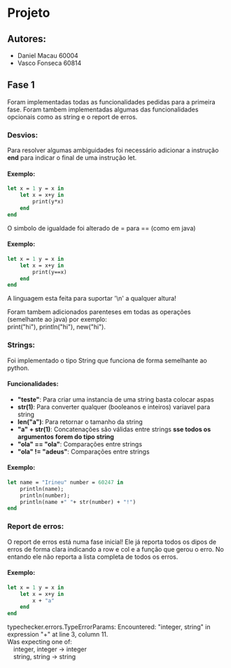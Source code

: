 # Projeto
## Autores:
- Daniel Macau 60004
- Vasco Fonseca 60814 

## Fase 1
Foram implementadas todas as funcionalidades pedidas para a primeira fase. Foram tambem implementadas algumas
das funcionalidades opcionais como as string e o report de erros.

### Desvios:
Para resolver algumas ambiguidades foi necessário adicionar a instrução **end** 
para indicar o final de uma instrução let.

#### Exemplo:
```ml
let x = 1 y = x in
    let x = x+y in
        print(y*x)
    end
end
```

O simbolo de igualdade foi alterado de  = para == (como em java)
#### Exemplo:
```ml
let x = 1 y = x in
    let x = x+y in
        print(y==x)
    end
end
```

A linguagem esta feita para suportar '\n' a qualquer altura!

Foram tambem adicionados parenteses em todas as operações (semelhante ao java) por exemplo:<br>
print("hi"), println("hi"), new("hi"). 

### Strings:
Foi implementado o tipo String que funciona de forma semelhante ao python.

#### Funcionalidades:
- **"teste"**: Para criar uma instancia de uma string basta colocar aspas
- **str(1)**: Para converter qualquer (booleanos e inteiros) variavel para string
- **len("a")**: Para retornar o tamanho da string
- **"a" + str(1)**: Concatenações são válidas entre strings **sse todos os argumentos forem do tipo string**
- **"ola" == "ola"**: Comparações entre strings
- **"ola" != "adeus"**: Comparações entre strings
#### Exemplo:
```ml
let name = "Irineu" number = 60247 in
    println(name);
    println(number);
    println(name +" "+ str(number) + "!")
end
```

### Report de erros:
O report de erros está numa fase inicial! Ele já reporta todos os dipos de erros de forma clara
indicando a row e col e a função que gerou o erro.
No entando ele não reporta a lista completa de todos os erros.
#### Exemplo:
```ml
let x = 1 y = x in
    let x = x+y in
        x + "a"
    end
end
```

typechecker.errors.TypeErrorParams: Encountered: "integer, string" in expression "+" at line 3, column 11.<br>
Was expecting one of:<br>
&emsp;integer, integer -> integer<br>
&emsp;string, string -> string<br>


